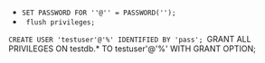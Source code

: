 * `SET PASSWORD FOR ''@'' = PASSWORD('');`
* ` flush privileges;`

`CREATE USER 'testuser'@'%' IDENTIFIED BY 'pass';
`GRANT ALL PRIVILEGES ON testdb.* TO testuser'@'%' WITH GRANT OPTION;

